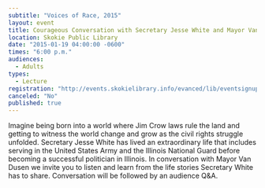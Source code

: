 ```yaml
---
subtitle: "Voices of Race, 2015"
layout: event
title: Courageous Conversation with Secretary Jesse White and Mayor Van Dusen
location: Skokie Public Library
date: "2015-01-19 04:00:00 -0600"
times: "6:00 p.m."
audiences: 
  - Adults
types: 
  - Lecture
registration: "http://events.skokielibrary.info/evanced/lib/eventsignup.asp?ID=23399"
canceled: "No"
published: true
---
```


Imagine being born into a world where Jim Crow laws rule the land and getting to witness the world change and grow as the civil rights struggle unfolded. Secretary Jesse White has lived an extraordinary life that includes serving in the United States Army and the Illinois National Guard before becoming a successful  politician in Illinois. In conversation with Mayor Van Dusen we invite you to listen and learn from the life stories Secretary White has to share. Conversation will be followed by an audience Q&A.